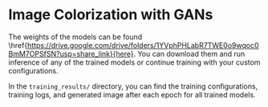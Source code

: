# Image Colorization with GANs

The weights of the models can be found \href{https://drive.google.com/drive/folders/1YVphPHLabR7TWE0o9wqoc0BmM7OPSfSN?usp=share_link}{here}. You can download them and run inference of any of the trained models or continue training with your custom configurations.

In the `training_results/` directory, you can find the training configurations, training logs, and generated image after each epoch for all trained models. 
